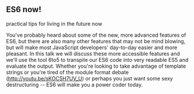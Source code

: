 ## ES6 now!
practical tips for living in the future now

You've probably heard about some of the new, more advanced features of ES6, but there are also many other features that may not be mind blowing, but will make most JavaScript developers' day-to-day easier and more pleasant. In this talk we will discuss these more accessible features and we'll use the tool 6to5 to transpile our ES6 code into very readable ES5 and evaluate the output. Whether you're looking to take advantage of template strings or you're tired of the module format debate (http://youtu.be/sKOC5H7UV_U) or perhaps you just want some sexy destructuring -- ES6 will make you a power coder today.



